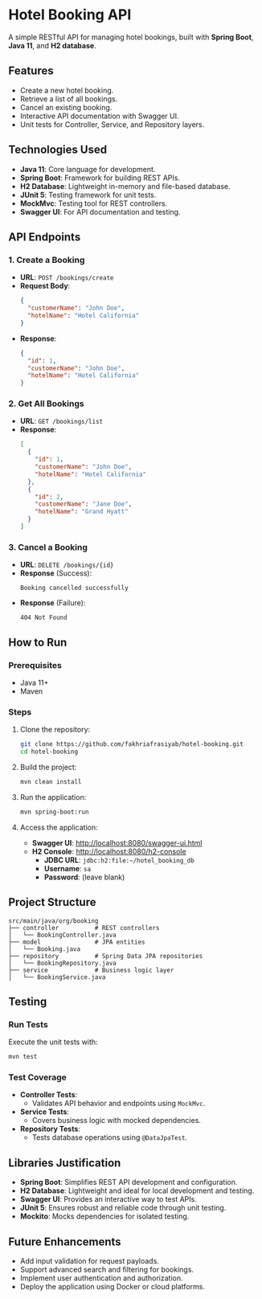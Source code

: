 # Hotel Booking API

A simple RESTful API for managing hotel bookings, built with **Spring Boot**, **Java 11**, and **H2 database**.

## Features
- Create a new hotel booking.
- Retrieve a list of all bookings.
- Cancel an existing booking.
- Interactive API documentation with Swagger UI.
- Unit tests for Controller, Service, and Repository layers.

## Technologies Used
- **Java 11**: Core language for development.
- **Spring Boot**: Framework for building REST APIs.
- **H2 Database**: Lightweight in-memory and file-based database.
- **JUnit 5**: Testing framework for unit tests.
- **MockMvc**: Testing tool for REST controllers.
- **Swagger UI**: For API documentation and testing.

## API Endpoints

### 1. Create a Booking
- **URL**: `POST /bookings/create`
- **Request Body**:
  ```json
  {
    "customerName": "John Doe",
    "hotelName": "Hotel California"
  }
  ```
- **Response**:
  ```json
  {
    "id": 1,
    "customerName": "John Doe",
    "hotelName": "Hotel California"
  }
  ```

### 2. Get All Bookings
- **URL**: `GET /bookings/list`
- **Response**:
  ```json
  [
    {
      "id": 1,
      "customerName": "John Doe",
      "hotelName": "Hotel California"
    },
    {
      "id": 2,
      "customerName": "Jane Doe",
      "hotelName": "Grand Hyatt"
    }
  ]
  ```

### 3. Cancel a Booking
- **URL**: `DELETE /bookings/{id}`
- **Response** (Success):
  ```
  Booking cancelled successfully
  ```
- **Response** (Failure):
  ```
  404 Not Found
  ```

## How to Run

### Prerequisites
- Java 11+
- Maven

### Steps
1. Clone the repository:
   ```bash
   git clone https://github.com/fakhriafrasiyab/hotel-booking.git
   cd hotel-booking
   ```

2. Build the project:
   ```bash
   mvn clean install
   ```

3. Run the application:
   ```bash
   mvn spring-boot:run
   ```

4. Access the application:
   - **Swagger UI**: [http://localhost:8080/swagger-ui.html](http://localhost:8080/swagger-ui.html)
   - **H2 Console**: [http://localhost:8080/h2-console](http://localhost:8080/h2-console)
     - **JDBC URL**: `jdbc:h2:file:~/hotel_booking_db`
     - **Username**: `sa`
     - **Password**: (leave blank)

## Project Structure
```
src/main/java/org/booking
├── controller          # REST controllers
│   └── BookingController.java
├── model               # JPA entities
│   └── Booking.java
├── repository          # Spring Data JPA repositories
│   └── BookingRepository.java
├── service             # Business logic layer
│   └── BookingService.java
```

## Testing

### Run Tests
Execute the unit tests with:
```bash
mvn test
```

### Test Coverage
- **Controller Tests**:
  - Validates API behavior and endpoints using `MockMvc`.
- **Service Tests**:
  - Covers business logic with mocked dependencies.
- **Repository Tests**:
  - Tests database operations using `@DataJpaTest`.

## Libraries Justification
- **Spring Boot**: Simplifies REST API development and configuration.
- **H2 Database**: Lightweight and ideal for local development and testing.
- **Swagger UI**: Provides an interactive way to test APIs.
- **JUnit 5**: Ensures robust and reliable code through unit testing.
- **Mockito**: Mocks dependencies for isolated testing.

## Future Enhancements
- Add input validation for request payloads.
- Support advanced search and filtering for bookings.
- Implement user authentication and authorization.
- Deploy the application using Docker or cloud platforms.

